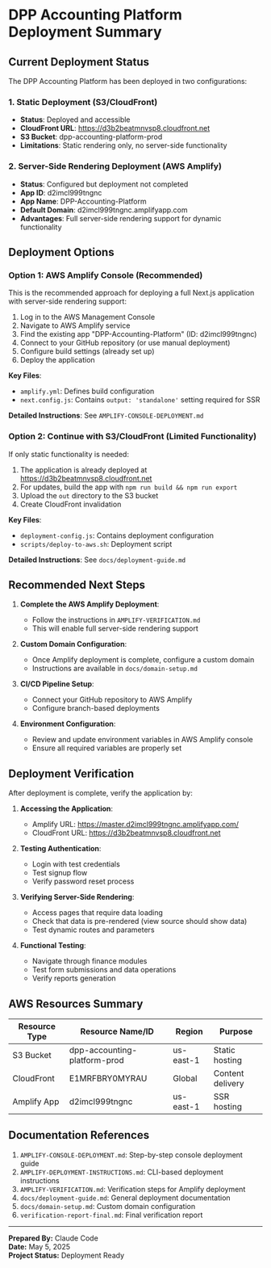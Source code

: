 # DPP Accounting Platform Deployment Summary

## Current Deployment Status

The DPP Accounting Platform has been deployed in two configurations:

### 1. Static Deployment (S3/CloudFront)
- **Status**: Deployed and accessible
- **CloudFront URL**: https://d3b2beatmnvsp8.cloudfront.net
- **S3 Bucket**: dpp-accounting-platform-prod
- **Limitations**: Static rendering only, no server-side functionality

### 2. Server-Side Rendering Deployment (AWS Amplify)
- **Status**: Configured but deployment not completed
- **App ID**: d2imcl999tngnc
- **App Name**: DPP-Accounting-Platform
- **Default Domain**: d2imcl999tngnc.amplifyapp.com
- **Advantages**: Full server-side rendering support for dynamic functionality

## Deployment Options

### Option 1: AWS Amplify Console (Recommended)

This is the recommended approach for deploying a full Next.js application with server-side rendering support:

1. Log in to the AWS Management Console
2. Navigate to AWS Amplify service
3. Find the existing app "DPP-Accounting-Platform" (ID: d2imcl999tngnc)
4. Connect to your GitHub repository (or use manual deployment)
5. Configure build settings (already set up)
6. Deploy the application

**Key Files**:
- `amplify.yml`: Defines build configuration
- `next.config.js`: Contains `output: 'standalone'` setting required for SSR

**Detailed Instructions**: See `AMPLIFY-CONSOLE-DEPLOYMENT.md`

### Option 2: Continue with S3/CloudFront (Limited Functionality)

If only static functionality is needed:

1. The application is already deployed at https://d3b2beatmnvsp8.cloudfront.net
2. For updates, build the app with `npm run build && npm run export`
3. Upload the `out` directory to the S3 bucket
4. Create CloudFront invalidation

**Key Files**:
- `deployment-config.js`: Contains deployment configuration
- `scripts/deploy-to-aws.sh`: Deployment script

**Detailed Instructions**: See `docs/deployment-guide.md`

## Recommended Next Steps

1. **Complete the AWS Amplify Deployment**:
   - Follow the instructions in `AMPLIFY-VERIFICATION.md`
   - This will enable full server-side rendering support

2. **Custom Domain Configuration**:
   - Once Amplify deployment is complete, configure a custom domain
   - Instructions are available in `docs/domain-setup.md`

3. **CI/CD Pipeline Setup**:
   - Connect your GitHub repository to AWS Amplify
   - Configure branch-based deployments

4. **Environment Configuration**:
   - Review and update environment variables in AWS Amplify console
   - Ensure all required variables are properly set

## Deployment Verification

After deployment is complete, verify the application by:

1. **Accessing the Application**:
   - Amplify URL: https://master.d2imcl999tngnc.amplifyapp.com/
   - CloudFront URL: https://d3b2beatmnvsp8.cloudfront.net

2. **Testing Authentication**:
   - Login with test credentials
   - Test signup flow
   - Verify password reset process

3. **Verifying Server-Side Rendering**:
   - Access pages that require data loading
   - Check that data is pre-rendered (view source should show data)
   - Test dynamic routes and parameters

4. **Functional Testing**:
   - Navigate through finance modules
   - Test form submissions and data operations
   - Verify reports generation

## AWS Resources Summary

| Resource Type | Resource Name/ID | Region | Purpose |
|--------------|------------------|--------|---------|
| S3 Bucket | dpp-accounting-platform-prod | us-east-1 | Static hosting |
| CloudFront | E1MRFBRY0MYRAU | Global | Content delivery |
| Amplify App | d2imcl999tngnc | us-east-1 | SSR hosting |

## Documentation References

1. `AMPLIFY-CONSOLE-DEPLOYMENT.md`: Step-by-step console deployment guide
2. `AMPLIFY-DEPLOYMENT-INSTRUCTIONS.md`: CLI-based deployment instructions
3. `AMPLIFY-VERIFICATION.md`: Verification steps for Amplify deployment
4. `docs/deployment-guide.md`: General deployment documentation
5. `docs/domain-setup.md`: Custom domain configuration
6. `verification-report-final.md`: Final verification report

---

**Prepared By:** Claude Code  
**Date:** May 5, 2025  
**Project Status:** Deployment Ready